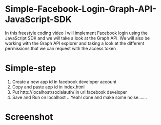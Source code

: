 # Simple-Facebook-Login-Graph-API-JavaScript-SDK
In this freestyle coding video I will implement Facebook login using the JavaScript SDK and we will take a look at the Graph API. We will also be working with the Graph API explorer and taking a look at the different permissions that we can request with the access token

# Simple-step

1. Create a new app id in facebook developer account <br>
2. Copy and paste app id in index.html <br>
3. Put http://localhost/socialauth/ in url facebook developer <br>
4. Save and Run on localhost .. Yeah! done and make some noise....... 






# Screenshot

